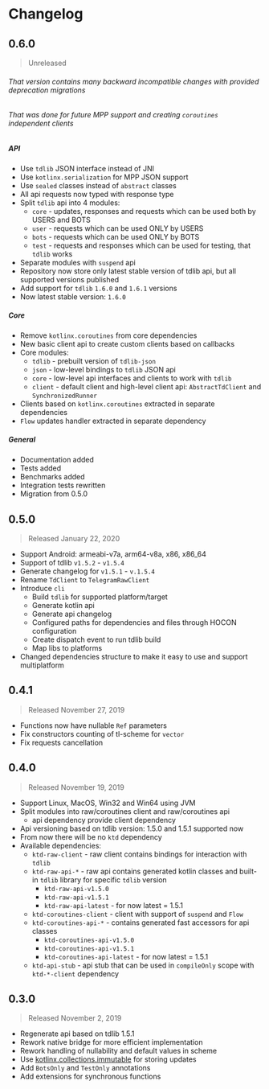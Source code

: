 # Changelog

## 0.6.0
> Unreleased
###### That version contains many backward incompatible changes with provided deprecation migrations
###### That was done for future MPP support and creating `coroutines` independent clients 

##### API
- Use `tdlib` JSON interface instead of JNI
- Use `kotlinx.serialization` for MPP JSON support
- Use `sealed` classes instead of `abstract` classes
- All api requests now typed with response type
- Split `tdlib` api into 4 modules:
  - `core` - updates, responses and requests which can be used both by USERS and BOTS
  - `user` - requests which can be used ONLY by USERS
  - `bots` - requests which can be used ONLY by BOTS
  - `test` - requests and responses which can be used for testing, that `tdlib` works
- Separate modules with `suspend` api
- Repository now store only latest stable version of tdlib api, but all supported versions published
- Add support for `tdlib` `1.6.0` and `1.6.1` versions
- Now latest stable version: `1.6.0`

##### Core
- Remove `kotlinx.coroutines` from core dependencies 
- New basic client api to create custom clients based on callbacks
- Core modules:
  - `tdlib` - prebuilt version of `tdlib-json`
  - `json` - low-level bindings to `tdlib` JSON api
  - `core` - low-level api interfaces and clients to work with `tdlib`
  - `client` - default client and high-level client api: `AbstractTdClient` and `SynchronizedRunner`
- Clients based on `kotlinx.coroutines` extracted in separate dependencies
- `Flow` updates handler extracted in separate dependency

##### General
- Documentation added
- Tests added
- Benchmarks added
- Integration tests rewritten
- Migration from 0.5.0

## 0.5.0
> Released January 22, 2020
- Support Android: armeabi-v7a, arm64-v8a, x86, x86_64
- Support of tdlib `v1.5.2` - `v1.5.4`
- Generate changelog for `v1.5.1` - `v.1.5.4`
- Rename `TdClient` to `TelegramRawClient`
- Introduce `cli`
  - Build `tdlib` for supported platform/target
  - Generate kotlin api
  - Generate api changelog
  - Configured paths for dependencies and files through HOCON configuration
  - Create dispatch event to run tdlib build
  - Map libs to platforms
- Changed dependencies structure to make it easy to use and support multiplatform

## 0.4.1
> Released November 27, 2019
- Functions now have nullable `Ref` parameters
- Fix constructors counting of tl-scheme for `vector`
- Fix requests cancellation

## 0.4.0
> Released November 19, 2019
- Support Linux, MacOS, Win32 and Win64 using JVM
- Split modules into raw/coroutines client and raw/coroutines api
  - api dependency provide client dependency
- Api versioning based on tdlib version: 1.5.0 and 1.5.1 supported now
- From now there will be no `ktd` dependency
- Available dependencies:
  - `ktd-raw-client` - raw client contains bindings for interaction with `tdlib`
  - `ktd-raw-api-*` - raw api contains generated kotlin classes and built-in `tdlib` library for specific `tdlib` version
    - `ktd-raw-api-v1.5.0` 
    - `ktd-raw-api-v1.5.1`
    - `ktd-raw-api-latest` - for now latest = 1.5.1
  - `ktd-coroutines-client` - client with support of `suspend` and `Flow`
  - `ktd-coroutines-api-*` - contains generated fast accessors for api classes
    - `ktd-coroutines-api-v1.5.0` 
    - `ktd-coroutines-api-v1.5.1` 
    - `ktd-coroutines-api-latest`  - for now latest = 1.5.1
  - `ktd-api-stub` - api stub that can be used in `compileOnly` scope with `ktd-*-client` dependency

## 0.3.0
> Released November 2, 2019
- Regenerate api based on tdlib 1.5.1
- Rework native bridge for more efficient implementation
- Rework handling of nullability and default values in scheme
- Use [kotlinx.collections.immutable](https://github.com/Kotlin/kotlinx.collections.immutable) for storing updates
- Add `BotsOnly` and `TestOnly` annotations
- Add extensions for synchronous functions
